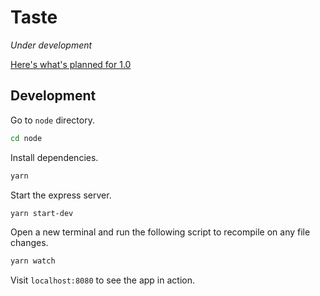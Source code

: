 # Taste

*Under development*

[Here's what's planned for 1.0](https://github.com/thektan/taste/milestone/2)

## Development

Go to `node` directory.

```bash
cd node
```

Install dependencies.

```bash
yarn
```

Start the express server.

```bash
yarn start-dev
```

Open a new terminal and run the following script to recompile on any file changes.

```bash
yarn watch
```

Visit `localhost:8080` to see the app in action.
